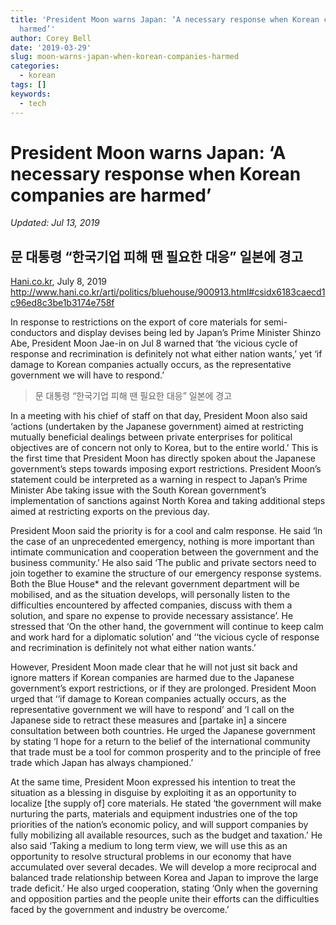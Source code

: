 ```yaml
---
title: 'President Moon warns Japan: ‘A necessary response when Korean companies are
  harmed’'
author: Corey Bell
date: '2019-03-29'
slug: moon-warns-japan-when-korean-companies-harmed
categories:
  - korean
tags: []
keywords:
  - tech
---
```

# President Moon warns Japan: ‘A necessary response when Korean companies are harmed’

*Updated: Jul 13, 2019*

## 문 대통령 “한국기업 피해 땐 필요한 대응” 일본에 경고
[Hani.co.kr](http://hani.co.kr), July 8, 2019\
http://www.hani.co.kr/arti/politics/bluehouse/900913.html#csidx6183caecd1c96ed8c3be1b3174e758f

In response to restrictions on the export of core materials for semi-conductors and display devises being led by Japan’s Prime Minister Shinzo Abe, President Moon Jae-in on Jul 8 warned that ‘the vicious cycle of response and recrimination is definitely not what either nation wants,’ yet ‘if damage to Korean companies actually occurs, as the representative government we will have to respond.’  

> 문 대통령 “한국기업 피해 땐 필요한 대응” 일본에 경고

In a meeting with his chief of staff on that day, President Moon also said ‘actions (undertaken by the Japanese government) aimed at restricting mutually beneficial dealings between private enterprises for political objectives are of concern not only to Korea, but to the entire world.’ This is the first time that President Moon has directly spoken about the Japanese government’s steps towards imposing export restrictions. President Moon’s statement could be interpreted as a warning in respect to Japan’s Prime Minister Abe taking issue with the South Korean government’s implementation of sanctions against North Korea and taking additional steps aimed at restricting exports on the previous day. 

President Moon said the priority is for a cool and calm response. He said ‘In the case of an unprecedented emergency, nothing is more important than intimate communication and cooperation between the government and the business community.’ He also said ‘The public and private sectors need to join together to examine the structure of our emergency response systems. Both the Blue House* and the relevant government department will be mobilised, and as the situation develops, will personally listen to the difficulties encountered by affected companies, discuss with them a solution, and spare no expense to provide necessary assistance’. He stressed that ‘On the other hand, the government will continue to keep calm and work hard for a diplomatic solution’ and ‘‘the vicious cycle of response and recrimination is definitely not what either nation wants.’ 

However, President Moon made clear that he will not just sit back and ignore matters if Korean companies are harmed due to the Japanese government’s export restrictions, or if they are prolonged. President Moon urged that ‘‘if damage to Korean companies actually occurs, as the representative government we will have to respond’ and ‘I call on the Japanese side to retract these measures and [partake in] a sincere consultation between both countries. He urged the Japanese government by stating ‘I hope for a return to the belief of the international community that trade must be a tool for common prosperity and to the principle of free trade which Japan has always championed.’     

At the same time, President Moon expressed his intention to treat the situation as a blessing in disguise by exploiting it as an opportunity to localize [the supply of] core materials. He stated ‘the government will make nurturing the parts, materials and equipment industries one of the top priorities of the nation’s economic policy, and will support companies by fully mobilizing all available resources, such as the budget and taxation.’ He also said ‘Taking a medium to long term view, we will use this as an opportunity to resolve structural problems in our economy that have accumulated over several decades. We will develop a more reciprocal and balanced trade relationship between Korea and Japan to improve the large trade deficit.’ He also urged cooperation, stating ‘Only when the governing and opposition parties and the people unite their efforts can the difficulties faced by the government and industry be overcome.’
